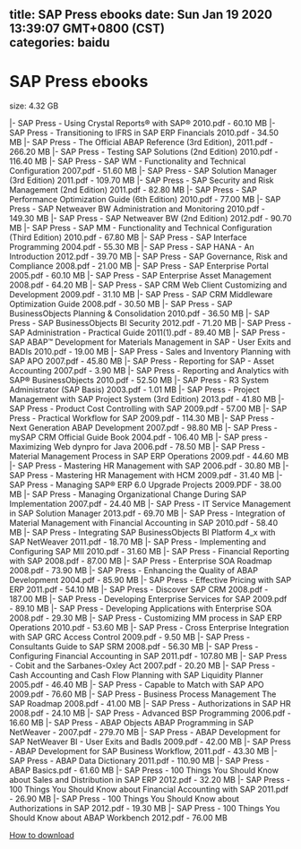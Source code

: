 
title: SAP Press ebooks
date: Sun Jan 19 2020 13:39:07 GMT+0800 (CST)    
categories: baidu
---

# SAP Press ebooks
size: 4.32 GB
 
 
|- SAP Press - Using Crystal Reports® with SAP® 2010.pdf - 60.10 MB
|- SAP Press - Transitioning to IFRS in SAP ERP Financials 2010.pdf - 34.50 MB
|- SAP Press - The Official ABAP Reference (3rd Edition), 2011.pdf - 266.20 MB
|- SAP Press - Testing SAP Solutions (2nd Edition) 2010.pdf - 116.40 MB
|- SAP Press - SAP WM - Functionality and Technical Configuration 2007.pdf - 51.60 MB
|- SAP Press - SAP Solution Manager (3rd Edition) 2011.pdf - 109.70 MB
|- SAP Press - SAP Security and Risk Management (2nd Edition) 2011.pdf - 82.80 MB
|- SAP Press - SAP Performance Optimization Guide (6th Edition) 2010.pdf - 77.00 MB
|- SAP Press - SAP Netweaver BW Administration and Monitoring 2010.pdf - 149.30 MB
|- SAP Press - SAP Netweaver BW (2nd Edition) 2012.pdf - 90.70 MB
|- SAP Press - SAP MM - Functionality and Technical Configuration (Third Edition) 2010.pdf - 67.80 MB
|- SAP Press - SAP Interface Programming 2004.pdf - 55.30 MB
|- SAP Press - SAP HANA - An Introduction 2012.pdf - 39.70 MB
|- SAP Press - SAP Governance, Risk and Compliance 2008.pdf - 21.00 MB
|- SAP Press - SAP Enterprise Portal 2005.pdf - 60.10 MB
|- SAP Press - SAP Enterprise Asset Management 2008.pdf - 64.20 MB
|- SAP Press - SAP CRM Web Client Customizing and Development 2009.pdf - 31.10 MB
|- SAP Press - SAP CRM Middleware Optimization Guide 2008.pdf - 30.50 MB
|- SAP Press - SAP BusinessObjects Planning & Consolidation 2010.pdf - 36.50 MB
|- SAP Press - SAP BusinessObjects BI Security 2012.pdf - 71.20 MB
|- SAP Press - SAP Administration - Practical Guide 2011(1).pdf - 89.40 MB
|- SAP Press - SAP ABAP™ Development for Materials Management in SAP - User Exits and BADIs 2010.pdf - 19.00 MB
|- SAP Press - Sales and Inventory Planning with SAP APO 2007.pdf - 45.80 MB
|- SAP Press - Reporting for SAP - Asset Accounting 2007.pdf - 3.90 MB
|- SAP Press - Reporting and Analytics with SAP® BusinessObjects 2010.pdf - 52.50 MB
|- SAP Press - R3 System Administrator (SAP Basis) 2003.pdf - 1.01 MB
|- SAP Press - Project Management with SAP Project System (3rd Edition) 2013.pdf - 41.80 MB
|- SAP Press - Product Cost Controlling with SAP 2009.pdf - 57.00 MB
|- SAP Press - Practical Workflow for SAP 2009.pdf - 114.30 MB
|- SAP Press - Next Generation ABAP Development 2007.pdf - 98.80 MB
|- SAP Press - mySAP CRM Official Guide Book 2004.pdf - 106.40 MB
|- SAP press - Maximizing Web dynpro for Java 2006.pdf - 78.50 MB
|- SAP Press - Material Management Process in SAP ERP Operations 2009.pdf - 44.60 MB
|- SAP Press - Mastering HR Management with SAP 2006.pdf - 30.80 MB
|- SAP Press - Mastering HR Management with HCM 2009.pdf - 31.40 MB
|- SAP Press - Managing SAP® ERP 6.0 Upgrade Projects 2009.PDF - 38.00 MB
|- SAP Press - Managing Organizational Change During SAP Implementation 2007.pdf - 24.40 MB
|- SAP Press - IT Service Management in SAP Solution Manager 2013.pdf - 69.70 MB
|- SAP Press - Integration of Material Management with Financial Accounting in SAP 2010.pdf - 58.40 MB
|- SAP Press - Integrating SAP BusinessObjects BI Platform 4_x with SAP NetWeaver 2011.pdf - 18.70 MB
|- SAP Press - Implementing and Configuring SAP MII 2010.pdf - 31.60 MB
|- SAP Press - Financial Reporting with SAP 2008.pdf - 87.00 MB
|- SAP Press - Enterprise SOA Roadmap 2008.pdf - 73.90 MB
|- SAP Press - Enhancing the Quality of ABAP Development 2004.pdf - 85.90 MB
|- SAP Press - Effective Pricing with SAP ERP 2011.pdf - 54.10 MB
|- SAP Press - Discover SAP CRM 2008.pdf - 187.00 MB
|- SAP Press - Developing Enterprise Services for SAP 2009.pdf - 89.10 MB
|- SAP Press - Developing Applications with Enterprise SOA 2008.pdf - 29.30 MB
|- SAP Press - Customizing MM process in SAP ERP Operations 2010.pdf - 53.60 MB
|- SAP Press - Cross Enterprise Integration with SAP GRC Access Control 2009.pdf - 9.50 MB
|- SAP Press - Consultants Guide to SAP SRM 2008.pdf - 56.30 MB
|- SAP Press - Configuring Financial Accounting in SAP 2011.pdf - 107.80 MB
|- SAP Press - Cobit and the Sarbanes-Oxley Act 2007.pdf - 20.20 MB
|- SAP Press - Cash Accounting and Cash Flow Planning with SAP Liquidity Planner 2005.pdf - 46.40 MB
|- SAP Press - Capable to Match with SAP APO 2009.pdf - 76.60 MB
|- SAP Press - Business Process Management The SAP Roadmap 2008.pdf - 41.00 MB
|- SAP Press - Authorizations in SAP HR 2008.pdf - 24.10 MB
|- SAP Press - Advanced BSP Programming 2006.pdf - 16.60 MB
|- SAP Press - ABAP Objects ABAP Programming in SAP NetWeaver - 2007.pdf - 279.70 MB
|- SAP Press - ABAP Development for SAP NetWeaver BI - User Exits and Badls 2009.pdf - 42.00 MB
|- SAP Press - ABAP Development for SAP Business Workflow, 2011.pdf - 43.30 MB
|- SAP Press - ABAP Data Dictionary 2011.pdf - 110.90 MB
|- SAP Press - ABAP Basics.pdf - 61.60 MB
|- SAP Press - 100 Things You Should Know about Sales and Distribution in SAP ERP 2012.pdf - 32.20 MB
|- SAP Press - 100 Things You Should Know about Financial Accounting with SAP 2011.pdf - 26.90 MB
|- SAP Press - 100 Things You Should Know about Authorizations in SAP 2012.pdf - 19.30 MB
|- SAP Press - 100 Things You Should Know about ABAP Workbench 2012.pdf - 76.00 MB

[How to download](https://bpcam.bemobtrk.com/go/2ceec3aa-1ca2-46d6-b9ff-aaa5c184517c?jno=2843)